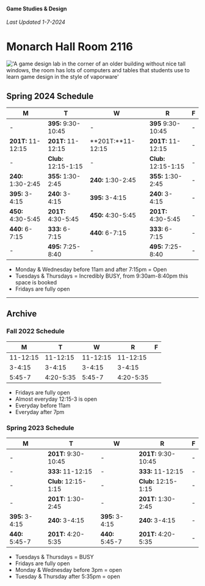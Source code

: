 #### Game Studies & Design

*Last Updated 1-7-2024*

# Monarch Hall Room 2116

<Image> <a name="Dalle GenerationComputerLab"></a><img src="Images\DallE_Classroom.png" alt="'A game design lab in the corner of an older building without nice tall windows, the room has lots of computers and tables that students use to learn game design in the style of vaporware'" title="ClassroomHeader" class="centerheader"/></Image>

## Spring 2024 Schedule

|M|T|W|R|F|
|---|---|---|---|---|
|-|**395:** 9:30-10:45|-|**395** 9:30-10:45|-|
|**201T:** 11-12:15|**201T:** 11-12:15|**201T:**11-12:15|**201T:** 11-12:15|-|
|-|**Club:** 12:15-1:15|-|**Club:** 12:15-1:15|-|
|**240:** 1:30-2:45|**355:** 1:30-2:45|**240:** 1:30-2:45|**355:** 1:30-2:45|-|
|**395:** 3-4:15|**240:** 3-4:15|**395:** 3-4:15|**240:** 3-4:15|-|
|**450:** 4:30-5:45|**201T:** 4:30-5:45|**450:** 4:30-5:45|**201T:** 4:30-5:45|-|
|**440:** 6-7:15|**333:** 6-7:15|**440:** 6-7:15|**333:** 6-7:15|-|
|-|**495:** 7:25-8:40|-|**495:** 7:25-8:40|-|

* Monday & Wednesday before 11am and after 7:15pm = Open
* Tuesdays & Thursdays = Incredibly BUSY, from 9:30am-8:40pm this space is booked
* Fridays are fully open

***

<div style="page-break-after: always;"></div>

## Archive

### Fall 2022 Schedule

|M|T|W|R|F|
|--|--|--|--|--|
|11-12:15|11-12:15|11-12:15|11-12:15||
|3-4:15|3-4:15|3-4:15|3-4:15||
|5:45-7|4:20-5:35|5:45-7|4:20-5:35||

* Fridays are fully open
* Almost everyday 12:15-3 is open
* Everyday before 11am
* Everyday after 7pm

### Spring 2023 Schedule

|M|T|W|R|F|
|---|---|---|---|---|
|-|**201T:** 9:30-10:45|-|**201T:** 9:30-10:45|-|
|-|**333:** 11-12:15|-|**333:** 11-12:15|-|
|-|**Club:** 12:15-1:15|-|**Club:** 12:15-1:15|-|
|-|**201T:** 1:30-2:45|-|**201T:** 1:30-2:45|-|
|**395:** 3-4:15|**240:** 3-4:15|**395:** 3-4:15|**240:** 3-4:15|-|
|**440:** 5:45-7|**201T:** 4:20-5:35|**440:** 5:45-7|**201T:** 4:20-5:35|-|

* Tuesdays & Thursdays = BUSY
* Fridays are fully open
* Monday & Wednesday before 3pm = open
* Tuesday & Thursday after 5:35pm = open
